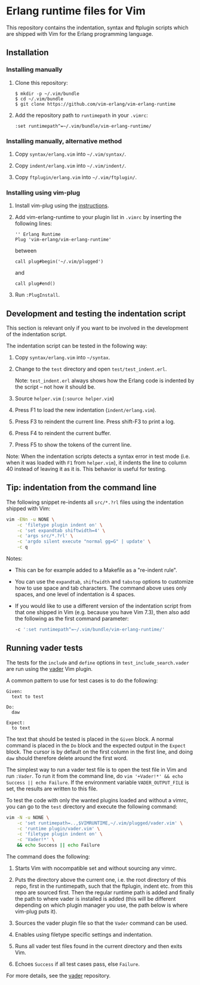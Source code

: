 # Erlang runtime files for Vim

This repository contains the indentation, syntax and ftplugin scripts which are
shipped with Vim for the Erlang programming language.

## Installation

### Installing manually

1.  Clone this repository:

    ```
    $ mkdir -p ~/.vim/bundle
    $ cd ~/.vim/bundle
    $ git clone https://github.com/vim-erlang/vim-erlang-runtime
    ```

2.  Add the repository path to `runtimepath` in your `.vimrc`:

    ```
    :set runtimepath^=~/.vim/bundle/vim-erlang-runtime/
    ```

### Installing manually, alternative method

1.  Copy `syntax/erlang.vim` into `~/.vim/syntax/`.

2.  Copy `indent/erlang.vim` into `~/.vim/indent/`.

3.  Copy `ftplugin/erlang.vim` into `~/.vim/ftplugin/`.

### Installing using vim-plug

1.  Install vim-plug using the [instructions][vim-plug].

2.  Add vim-erlang-runtime to your plugin list in `.vimrc` by inserting the
    following lines:

    ```
    '' Erlang Runtime
    Plug 'vim-erlang/vim-erlang-runtime'
    ```

    between

    ```
    call plug#begin('~/.vim/plugged')
    ```

    and

    ```
    call plug#end()
    ```

3.  Run `:PlugInstall`.

## Development and testing the indentation script

This section is relevant only if you want to be involved in the development of
the indentation script.

The indentation script can be tested in the following way:

1.  Copy `syntax/erlang.vim` into `~/syntax`.

2.  Change to the `test` directory and open `test/test_indent.erl`.

    Note: `test_indent.erl` always shows how the Erlang code is indented by the
    script – not how it should be.

3.  Source `helper.vim` (`:source helper.vim`)

4.  Press F1 to load the new indentation (`indent/erlang.vim`).

5.  Press F3 to reindent the current line. Press shift-F3 to print a log.

6.  Press F4 to reindent the current buffer.

7.  Press F5 to show the tokens of the current line.

Note: When the indentation scripts detects a syntax error in test mode (i.e.
when it was loaded with `F1` from `helper.vim`), it indents the line to column
40 instead of leaving it as it is. This behavior is useful for testing.

## Tip: indentation from the command line

The following snippet re-indents all `src/*.?rl` files using the indentation
shipped with Vim:

```bash
vim -ENn -u NONE \
    -c 'filetype plugin indent on' \
    -c 'set expandtab shiftwidth=4' \
    -c 'args src/*.?rl' \
    -c 'argdo silent execute "normal gg=G" | update' \
    -c q
```

Notes:

-   This can be for example added to a Makefile as a "re-indent rule".

-   You can use the `expandtab`, `shiftwidth` and `tabstop` options to customize
    how to use space and tab characters. The command above uses only spaces, and
    one level of indentation is 4 spaces.

-   If you would like to use a different version of the indentation script from
    that one shipped in Vim (e.g. because you have Vim 7.3), then also add the
    following as the first command parameter:

    ```bash
    -c ':set runtimepath^=~/.vim/bundle/vim-erlang-runtime/'
    ```

## Running vader tests

The tests for the `include` and `define` options in `test_include_search.vader`
are run using the [vader][vader] Vim plugin.

A common pattern to use for test cases is to do the following:

```vim
Given:
  text to test

Do:
  daw

Expect:
  to text
```

The text that should be tested is placed in the `Given` block. A normal command
is placed in the `Do` block and the expected output in the `Expect` block. The
cursor is by default on the first column in the first line, and doing `daw`
should therefore delete around the first word.

The simplest way to run a vader test file is to open the test file in Vim and
run `:Vader`. To run it from the command line, do `vim '+Vader!*' && echo
Success || echo Failure`. If the environment variable `VADER_OUTPUT_FILE` is
set, the results are written to this file.

To test the code with only the wanted plugins loaded and without a vimrc, you
can go to the `test` directory and execute the following command:

```bash
vim -N -u NONE \
    -c 'set runtimepath=..,$VIMRUNTIME,~/.vim/plugged/vader.vim' \
    -c 'runtime plugin/vader.vim' \
    -c 'filetype plugin indent on' \
    -c 'Vader!*' \
    && echo Success || echo Failure
```

The command does the following:

1.  Starts Vim with nocompatible set and without sourcing any vimrc.

2.  Puts the directory above the current one, i.e. the root directory of this
    repo, first in the runtimepath, such that the ftplugin, indent etc. from
    this repo are sourced first. Then the regular runtime path is added and
    finally the path to where vader is installed is added (this will be
    different depending on which plugin manager you use, the path below is where
    vim-plug puts it).

3.  Sources the vader plugin file so that the `Vader` command can be used.

4.  Enables using filetype specific settings and indentation.

5.  Runs all vader test files found in the current directory and then exits Vim.

6.  Echoes `Success` if all test cases pass, else `Failure`.

For more details, see the [vader][vader] repository.

[vader]: https://github.com/junegunn/vader.vim
[vim-plug]: https://github.com/junegunn/vim-plug
